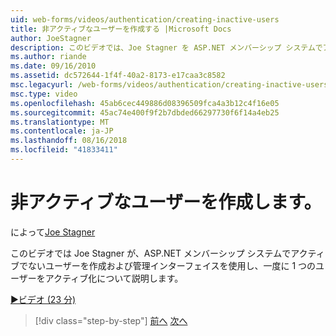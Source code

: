 ```yaml
---
uid: web-forms/videos/authentication/creating-inactive-users
title: 非アクティブなユーザーを作成する |Microsoft Docs
author: JoeStagner
description: このビデオでは、Joe Stagner を ASP.NET メンバーシップ システムでアクティブでないユーザーを作成および管理インターフェイスを使用し、ユーザーを 1 つのアクティブ化手順について説明します.
ms.author: riande
ms.date: 09/16/2010
ms.assetid: dc572644-1f4f-40a2-8173-e17caa3c8582
msc.legacyurl: /web-forms/videos/authentication/creating-inactive-users
msc.type: video
ms.openlocfilehash: 45ab6cec449886d08396509fca4a3b12c4f16e05
ms.sourcegitcommit: 45ac74e400f9f2b7dbded66297730f6f14a4eb25
ms.translationtype: MT
ms.contentlocale: ja-JP
ms.lasthandoff: 08/16/2018
ms.locfileid: "41833411"
---
```

<a name="creating-inactive-users"></a>非アクティブなユーザーを作成します。
====================
によって[Joe Stagner](https://github.com/JoeStagner)

このビデオでは Joe Stagner が、ASP.NET メンバーシップ システムでアクティブでないユーザーを作成および管理インターフェイスを使用し、一度に 1 つのユーザーをアクティブ化について説明します。

[&#9654;ビデオ (23 分)](https://channel9.msdn.com/Blogs/ASP-NET-Site-Videos/creating-inactive-users)

> [!div class="step-by-step"]
> [前へ](simple-web-service-authentication.md)
> [次へ](sql-injection-defense.md)
